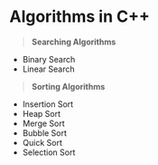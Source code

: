 # Algorithms in C++

> **Searching Algorithms**
  - Binary Search
  - Linear Search

> **Sorting Algorithms**
  - Insertion Sort
  - Heap Sort
  - Merge Sort
  - Bubble Sort
  - Quick Sort
  - Selection Sort
